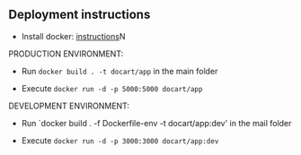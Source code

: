 ## Deployment instructions

- Install docker: [instructions](https://docs.docker.com/engine/installation/)N

PRODUCTION ENVIRONMENT:

- Run `docker build . -t docart/app` in the main folder

- Execute `docker run -d -p 5000:5000 docart/app`

DEVELOPMENT ENVIRONMENT:

- Run `docker build . -f Dockerfile-env -t docart/app:dev' in the mail folder

- Execute `docker run -d -p 3000:3000 docart/app:dev`
